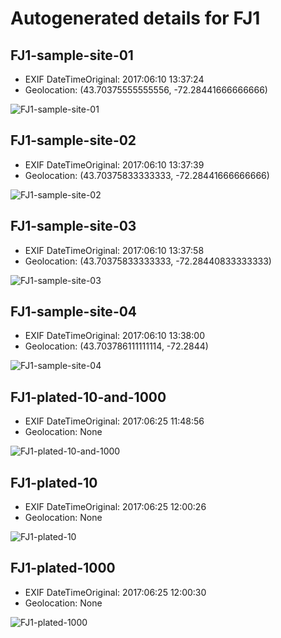 # Autogenerated details for FJ1

## FJ1-sample-site-01

+ EXIF DateTimeOriginal: 2017:06:10 13:37:24
+ Geolocation: (43.70375555555556, -72.28441666666666)

![FJ1-sample-site-01](sample-sites/FJ1-sample-site-01.jpg)

## FJ1-sample-site-02

+ EXIF DateTimeOriginal: 2017:06:10 13:37:39
+ Geolocation: (43.70375833333333, -72.28441666666666)

![FJ1-sample-site-02](sample-sites/FJ1-sample-site-02.jpg)

## FJ1-sample-site-03

+ EXIF DateTimeOriginal: 2017:06:10 13:37:58
+ Geolocation: (43.70375833333333, -72.28440833333333)

![FJ1-sample-site-03](sample-sites/FJ1-sample-site-03.jpg)

## FJ1-sample-site-04

+ EXIF DateTimeOriginal: 2017:06:10 13:38:00
+ Geolocation: (43.703786111111114, -72.2844)

![FJ1-sample-site-04](sample-sites/FJ1-sample-site-04.jpg)

## FJ1-plated-10-and-1000

+ EXIF DateTimeOriginal: 2017:06:25 11:48:56
+ Geolocation: None

![FJ1-plated-10-and-1000](plates/FJ1-plated-10-and-1000.jpg)

## FJ1-plated-10

+ EXIF DateTimeOriginal: 2017:06:25 12:00:26
+ Geolocation: None

![FJ1-plated-10](plates/FJ1-plated-10.jpg)

## FJ1-plated-1000

+ EXIF DateTimeOriginal: 2017:06:25 12:00:30
+ Geolocation: None

![FJ1-plated-1000](plates/FJ1-plated-1000.jpg)
